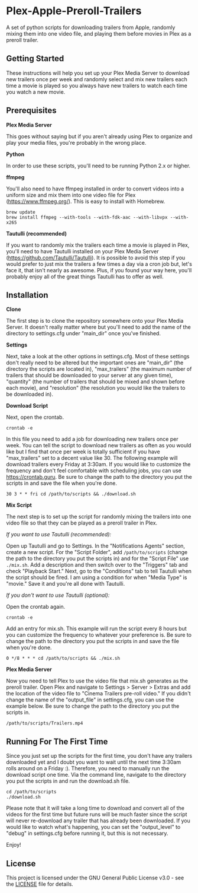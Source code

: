 # Plex-Apple-Preroll-Trailers

A set of python scripts for downloading trailers from Apple, randomly mixing them into one video file, and playing them before movies in Plex as a preroll trailer.

## Getting Started

These instructions will help you set up your Plex Media Server to download new trailers once per week and randomly select and mix new trailers each time a movie is played so you always have new trailers to watch each time you watch a new movie.

## Prerequisites

**Plex Media Server**

This goes without saying but if you aren't already using Plex to organize and play your media files, you're probably in the wrong place.

**Python**

In order to use these scripts, you'll need to be running Python 2.x or higher.

**ffmpeg**

You'll also need to have ffmpeg installed in order to convert videos into a uniform size and mix them into one video file for Plex (https://www.ffmpeg.org/). This is easy to install with Homebrew.

```
brew update
brew install ffmpeg --with-tools --with-fdk-aac --with-libvpx --with-x265
```

**Tautulli (recommended)**

If you want to randomly mix the trailers each time a movie is played in Plex, you'll need to have Tautulli installed on your Plex Media Server (https://github.com/Tautulli/Tautulli). It is possible to avoid this step if you would prefer to just mix the trailers a few times a day via a cron job but, let's face it, that isn't nearly as awesome. Plus, if you found your way here, you'll probably enjoy all of the great things Tautulli has to offer as well.

## Installation

**Clone**

The first step is to clone the repository somewhere onto your Plex Media Server. It doesn't really matter where but you'll need to add the name of the directory to settings.cfg under "main_dir" once you've finished.

**Settings**

Next, take a look at the other options in settings.cfg. Most of these settings don't really need to be altered but the important ones are "main_dir" (the directory the scripts are located in), "max_trailers" (the maximum number of trailers that should be downloaded to your server at any given time), "quantity" (the number of trailers that should be mixed and shown before each movie), and "resolution" (the resolution you would like the trailers to be downloaded in).

**Download Script**

Next, open the crontab.

```
crontab -e
```

In this file you need to add a job for downloading new trailers once per week. You can tell the script to download new trailers as often as you would like but I find that once per week is totally sufficient if you have "max_trailers" set to a decent value like 30. The following example will download trailers every Friday at 3:30am. If you would like to customize the frequency and don't feel comfortable with scheduling jobs, you can use https://crontab.guru. Be sure to change the path to the directory you put the scripts in and save the file when you're done.

```
30 3 * * fri cd /path/to/scripts && ./download.sh
```

**Mix Script**

The next step is to set up the script for randomly mixing the trailers into one video file so that they can be played as a preroll trailer in Plex.

*If you want to use Tautulli (recommended):*

Open up Tautulli and go to Settings. In the "Notifications Agents" section, create a new script. For the "Script Folder", add `/path/to/scripts` (change the path to the directory you put the scripts in) and for the "Script File" use `./mix.sh`. Add a description and then switch over to the "Triggers" tab and check "Playback Start." Next, go to the "Conditions" tab to tell Tautulli when the script should be fired. I am using a condition for when "Media Type" is "movie." Save it and you're all done with Tautulli.

*If you don't want to use Tautulli (optional):*

Open the crontab again.

```
crontab -e
```

Add an entry for mix.sh. This example will run the script every 8 hours but you can customize the frequency to whatever your preference is. Be sure to change the path to the directory you put the scripts in and save the file when you're done.

```
0 */8 * * * cd /path/to/scripts && ./mix.sh
```

**Plex Media Server**

Now you need to tell Plex to use the video file that mix.sh generates as the preroll trailer. Open Plex and navigate to Settings > Server > Extras and add the location of the video file to "Cinema Trailers pre-roll video." If you didn't change the name of the "output_file" in settings.cfg, you can use the example below. Be sure to change the path to the directory you put the scripts in.

```
/path/to/scripts/Trailers.mp4
```

## Running For The First Time

Since you just set up the scripts for the first time, you don't have any trailers downloaded yet and I doubt you want to wait until the next time 3:30am rolls around on a Friday :). Therefore, you need to manually run the download script one time. Via the command line, navigate to the directory you put the scripts in and run the download.sh file.

```
cd /path/to/scripts
./download.sh
```

Please note that it will take a long time to download and convert all of the videos for the first time but future runs will be much faster since the script will never re-download any trailer that has already been downloaded. If you would like to watch what's happening, you can set the "output_level" to "debug" in settings.cfg before running it, but this is not necessary.

Enjoy!

## License

This project is licensed under the GNU General Public License v3.0 - see the [LICENSE](LICENSE) file for details.